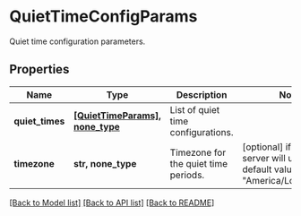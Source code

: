 # QuietTimeConfigParams

Quiet time configuration parameters.

## Properties
Name | Type | Description | Notes
------------ | ------------- | ------------- | -------------
**quiet_times** | [**[QuietTimeParams], none_type**](QuietTimeParams.md) | List of quiet time configurations. | 
**timezone** | **str, none_type** | Timezone for the quiet time periods. | [optional]  if omitted the server will use the default value of "America/Los_Angeles"

[[Back to Model list]](../README.md#documentation-for-models) [[Back to API list]](../README.md#documentation-for-api-endpoints) [[Back to README]](../README.md)


